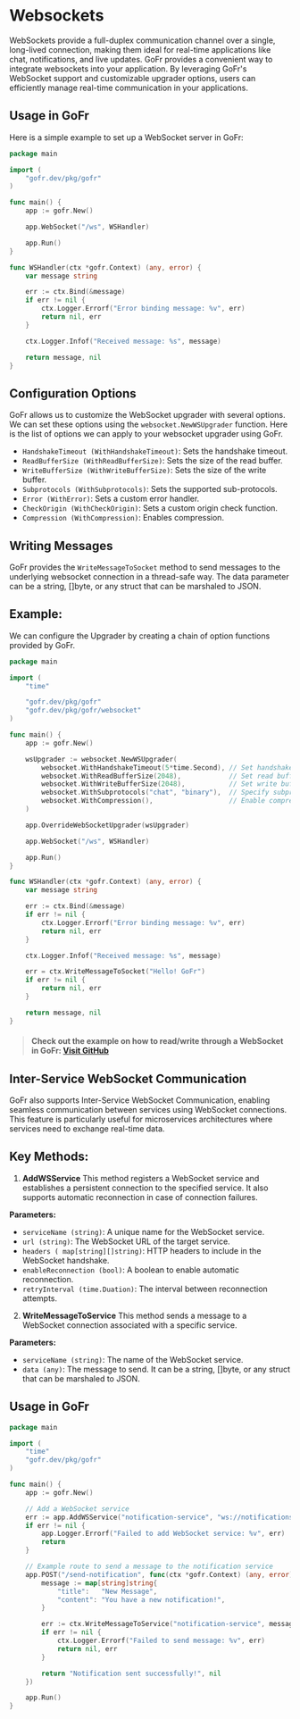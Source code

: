 # Websockets

WebSockets provide a full-duplex communication channel over a single, long-lived connection, making them ideal for 
real-time applications like chat, notifications, and live updates. GoFr provides a convenient way to integrate websockets
into your application. By leveraging GoFr's WebSocket support and customizable upgrader options,
users can efficiently manage real-time communication in your applications.

## Usage in GoFr

Here is a simple example to set up a WebSocket server in GoFr:

```go
package main

import (
	"gofr.dev/pkg/gofr"
)

func main() {
	app := gofr.New()

	app.WebSocket("/ws", WSHandler)

	app.Run()
}

func WSHandler(ctx *gofr.Context) (any, error) {
	var message string

	err := ctx.Bind(&message)
	if err != nil {
		ctx.Logger.Errorf("Error binding message: %v", err)
		return nil, err
	}

	ctx.Logger.Infof("Received message: %s", message)

	return message, nil
}
```

## Configuration Options
GoFr allows us to customize the WebSocket upgrader with several options. We can set these options using the 
`websocket.NewWSUpgrader` function. Here is the list of options we can apply to your websocket upgrader using GoFr.

- `HandshakeTimeout (WithHandshakeTimeout)`: Sets the handshake timeout.
- `ReadBufferSize (WithReadBufferSize)`: Sets the size of the read buffer.
- `WriteBufferSize (WithWriteBufferSize)`: Sets the size of the write buffer.
- `Subprotocols (WithSubprotocols)`: Sets the supported sub-protocols.
- `Error (WithError)`:  Sets a custom error handler.
- `CheckOrigin (WithCheckOrigin)`: Sets a custom origin check function.
- `Compression (WithCompression)`:  Enables compression.

## Writing Messages

GoFr provides the `WriteMessageToSocket` method to send messages to the underlying websocket connection in a thread-safe way. The data parameter can be a string, []byte, or any struct that can be marshaled to JSON.

## Example:
We can configure the Upgrader by creating a chain of option functions provided by GoFr.

```go
package main

import (
	"time"

	"gofr.dev/pkg/gofr"
	"gofr.dev/pkg/gofr/websocket"
)

func main() {
	app := gofr.New()

	wsUpgrader := websocket.NewWSUpgrader(
		websocket.WithHandshakeTimeout(5*time.Second), // Set handshake timeout
		websocket.WithReadBufferSize(2048),            // Set read buffer size
		websocket.WithWriteBufferSize(2048),           // Set write buffer size
		websocket.WithSubprotocols("chat", "binary"),  // Specify subprotocols
		websocket.WithCompression(),                   // Enable compression
	)

	app.OverrideWebSocketUpgrader(wsUpgrader)

	app.WebSocket("/ws", WSHandler)

	app.Run()
}

func WSHandler(ctx *gofr.Context) (any, error) {
	var message string

	err := ctx.Bind(&message)
	if err != nil {
		ctx.Logger.Errorf("Error binding message: %v", err)
		return nil, err
	}

	ctx.Logger.Infof("Received message: %s", message)

	err = ctx.WriteMessageToSocket("Hello! GoFr")
	if err != nil {
		return nil, err
	}

	return message, nil
}
```
> #### Check out the example on how to read/write through a WebSocket in GoFr: [Visit GitHub](https://github.com/gofr-dev/gofr/blob/main/examples/using-web-socket/main.go)

## Inter-Service WebSocket Communication

GoFr also supports Inter-Service WebSocket Communication, enabling seamless communication between services using WebSocket connections. 
This feature is particularly useful for microservices architectures where services need to exchange real-time data.

## Key Methods: 

1. **AddWSService**
This method registers a WebSocket service and establishes a persistent connection to the specified service. It also supports automatic reconnection in case of connection failures.

**Parameters:**


- `serviceName (string)`: A unique name for the WebSocket service.
- `url (string)`: The WebSocket URL of the target service.
- `headers ( map[string][]string)`: HTTP headers to include in the WebSocket handshake.
-  `enableReconnection (bool)`: A boolean to enable automatic reconnection.
- `retryInterval (time.Duation)`: The interval between reconnection attempts.

2. **WriteMessageToService**
This method sends a message to a WebSocket connection associated with a specific service.

**Parameters:**

- `serviceName (string)`: The name of the WebSocket service.
- `data (any)`: The message to send. It can be a string, []byte, or any struct that can be marshaled to JSON.

## Usage in GoFr

```go
package main

import (
	"time"
	"gofr.dev/pkg/gofr"
)

func main() {
	app := gofr.New()

	// Add a WebSocket service
	err := app.AddWSService("notification-service", "ws://notifications.example.com/ws", nil, true, 5*time.Second)
	if err != nil {
		app.Logger.Errorf("Failed to add WebSocket service: %v", err)
		return
	}

	// Example route to send a message to the notification service
	app.POST("/send-notification", func(ctx *gofr.Context) (any, error) {
		message := map[string]string{
			"title":   "New Message",
			"content": "You have a new notification!",
		}

		err := ctx.WriteMessageToService("notification-service", message)
		if err != nil {
			ctx.Logger.Errorf("Failed to send message: %v", err)
			return nil, err
		}

		return "Notification sent successfully!", nil
	})

	app.Run()
}
```